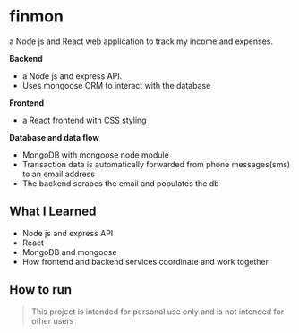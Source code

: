 # finmon
a Node js and React web application to track my income and expenses.

**Backend**
- a Node js and express API.
- Uses mongoose ORM to interact with the database

**Frontend**
- a React frontend with CSS styling

**Database and data flow**
- MongoDB with mongoose node module
- Transaction data is automatically forwarded from phone messages(sms) to an email
address
- The backend scrapes the email and populates the db

## What I Learned
- Node js and express API
- React
- MongoDB and mongoose
- How frontend and backend services coordinate and work together

## How to run
> This project is intended for personal use only and is not intended for other users
